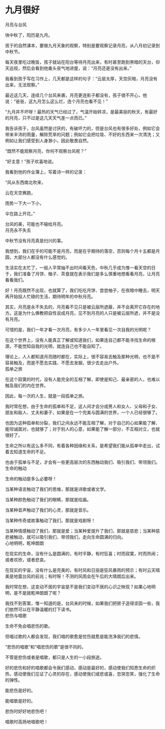 # 九月很好

月亮与台风  

 快中秋了，阳历是九月。 

 孩于的自然课本，要做九月天象的观察，特别是要观察记录月亮，从八月初记录到中秋节。 

 每天夜里吃过晚饭，孩子就站在阳台等待月亮出来，有时甚至跑到黑暗的天台，仰天巡视，然后会看到他垂头丧气地进屋，说：“月亮还是没有出来。” 

 我看到孩于写在习作上，几天都是这样的句子：“云层太厚，天空灰暗，月亮没有出来，无法观察。” 

 最近这几天，连续几个台风来袭，月亮更连影子都没有，孩子很不开心，他说：“爸爸，这九月怎么这么烂，连个月亮也看不见！” 

 “九月并不坏呀！最热的天气已经过了，气温开始转凉，是最美丽的秋天，有最好的月亮，只不过是这几天天气差一点而已。” 

 我告诉孩于，台风虽然是讨厌的，有破坏力的，但是台风也有很多好处，例如它会带来丰沛的雨量，解除荒旱的问题；例如它会把垃圾、不好的东西来一次清洗；又例如让我们感受到人身渺小，因此敬畏自然。 

 “既然不能观察月亮，你何不观察台风呢？” 

 “好主意！”孩子欢喜地说。 

 我看到他的作业簿上，写着诗一样的记录： 

 “风从东西南北吹来， 

 云在天空赛跑， 

 雨势一下大一下小， 

 伞在路上开花。” 

 台风的美，可能也不输给月亮。  
月亮永不失去  

 中秋节没有月亮真是扫兴的事。 

 我想到，我们在乎的可能不是月亮，而是在乎期待的落空，否则每个月十五都是月圆，大部分人都没有什么感觉的。 

 生活实在太忙了，一般人平常抽不出时间看天色，中秋几乎成为惟一看天空的日于，我们准备了月饼、柚子、茶食就在表示我们是多么慎重地想看看月亮，让月亮看看我们。 

 好！月亮既然不出现，也就算了，我们吃吃月饼、尝尝柚子，在夜暗中睡去，明天再开始投人忙碌的生活，期待明年的中秋月亮。 

 其实，月亮是永不失去的，月亮看不见只是被云层所遮蔽，井不会离开它存在的地方。这是为什么佛教把自性说成月亮，见不到月亮的人只是被云层所遮，并不是没有月亮。 

 可惜的是，我们一年才看一次月亮，有多少人一年里看见一次自我的光明呢？ 

 在这个世界上，没有人能真正了解或知道我们，如果连自己都不能寻找生命的根源，不能觉知自我的光明，就连自己也不能自知了。 

 理论上，人人都知道月亮随时都在，实际上，很不容易去触及那种光明，也不是不容易触及，而是不愿去实践、不愿去发掘，很少去走出户外。  
孤单之旅  

 在这个寂寞的时代，没有人能完全的互相了解，即使是知己、最亲密的人，也难以触及我们的内在世界。 

 因此，每一次的人生，就是一段孤单之旅。 

 我时常在想，由于生命的孤单和不足，这人间才会分成男人和女人、父母和子女、朋友和敌人、丈夫和妻子，如果是在一个完美与圆满的世界，一个人已经很够了。 

 也因为这种孤单和分裂，我们之间永远不能互相了解，对于自己的心如果能了解、能坦诚面对，也就够了；对于别人的心意，如果能了解一部分，不互相对立，也就很好了。 

 生命之所以有这么多不同，有着各种因缘和关系，是希望我们能从孤单中走出，试着去知道生命的不足。 

 也由于孤单与不足，才会有一些更高层次的东西触动我们、吸引我们、带领我们。  
生命的触动  

 生命的触动是多么必要呀！ 

 当某种语言触动了我们的思维，那就是诗歌或者文学。 

 当某种颜色触动了我们的眼睛，那就是绘画。 

 当某种音声触动了我们的心灵，那就是音乐。 

 当某种传奇或故事触动了我们，那就是戏剧呀！ 

 当某种情感触动了我们，那就是爱；当某种爱提升了我们，那就是慈悲；当某种慈悲被触动，就可以吸引我们、带领我们，走向生命圆满的归向。  
心地明明，乾坤朗朗  

 在现实的生命，没有什么是圆满的，有时平静，有时狂喜；时而寂寞，时而热闹；或者欢欣，或者悲哀。 

 在现实的宇宙，没有什么是完美的，有时风和日丽是狂风暴雨的预示；有时云天晴美是地震台风的前兆；有时呀！不测的风雨会在午后的大晴朗后出来。 

 我时常在想，这变动不居的宇宙是不是我们变动不居的心识之映现？如果心地明明，是不是就乾坤朗朗了呢？ 

 我找不到答案，惟一知道的是，台风来的时候，如果我们把房子造得坚固一些，我们依然可以在平静温暖的灯下读书。  
悲伤与唱歌  

 生命不免会唱悲伤的歌。 

 但唱过歌的人都会发现，我们唱的歌愈是忧伤就愈是能洗净我们的悲情。 

 “悲伤的唱歌”和“唱悲伤的歌”是很不同的。 

 不管是悲伤或者是唱歌，都只是人生的一小段旅途。 

 好的悲伤和好的唱歌都会令我们感动，感动是最好的，感动使我们知悉生命的炽热，感动使我们见证了心灵的存在，感动使我们或悲或喜，忽哭忽笑，强化了生命的弹性。 

 能悲伤是好的。 

 能唱歌是好的。 

 悲伤时好好地悲伤吧！ 

 唱歌时高扬地唱歌吧！
  
